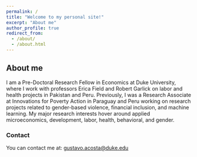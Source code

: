 ```yaml
---
permalink: /
title: "Welcome to my personal site!"
excerpt: "About me"
author_profile: true
redirect_from: 
  - /about/
  - /about.html
---
```




## About me

I am a Pre-Doctoral Research Fellow in Economics at Duke University, where I work with professors Erica Field and Robert Garlick on labor and health projects in Pakistan and Peru. Previously, I was a Research Associate at Innovations for Poverty Action in Paraguay and Peru working on research projects related to gender-based violence, financial inclusion, and machine learning. My major research interests hover around applied microeconomics, development, labor, health, behavioral, and gender.

### Contact

You can contact me at: [gustavo.acosta@duke.edu](mailto:gustavo.acosta@duke.edu?subject=[GitHub]%20Source%20Han%20Sans)

